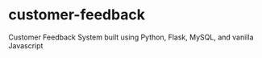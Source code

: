 # customer-feedback
Customer Feedback System built using Python, Flask, MySQL, and vanilla Javascript
